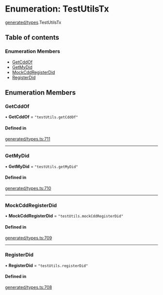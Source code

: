 # Enumeration: TestUtilsTx

[generated/types](../wiki/generated.types).TestUtilsTx

## Table of contents

### Enumeration Members

- [GetCddOf](../wiki/generated.types.TestUtilsTx#getcddof)
- [GetMyDid](../wiki/generated.types.TestUtilsTx#getmydid)
- [MockCddRegisterDid](../wiki/generated.types.TestUtilsTx#mockcddregisterdid)
- [RegisterDid](../wiki/generated.types.TestUtilsTx#registerdid)

## Enumeration Members

### GetCddOf

• **GetCddOf** = ``"testUtils.getCddOf"``

#### Defined in

[generated/types.ts:711](https://github.com/PolymeshAssociation/polymesh-sdk/blob/91c2d2d8/src/generated/types.ts#L711)

___

### GetMyDid

• **GetMyDid** = ``"testUtils.getMyDid"``

#### Defined in

[generated/types.ts:710](https://github.com/PolymeshAssociation/polymesh-sdk/blob/91c2d2d8/src/generated/types.ts#L710)

___

### MockCddRegisterDid

• **MockCddRegisterDid** = ``"testUtils.mockCddRegisterDid"``

#### Defined in

[generated/types.ts:709](https://github.com/PolymeshAssociation/polymesh-sdk/blob/91c2d2d8/src/generated/types.ts#L709)

___

### RegisterDid

• **RegisterDid** = ``"testUtils.registerDid"``

#### Defined in

[generated/types.ts:708](https://github.com/PolymeshAssociation/polymesh-sdk/blob/91c2d2d8/src/generated/types.ts#L708)
